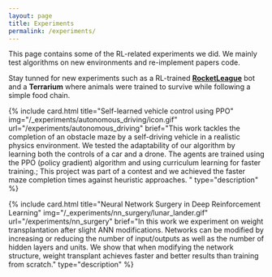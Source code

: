 ```yaml
---
layout: page
title: Experiments
permalink: /experiments/
---
```

<!--
To add an experiment one must add a line with the following code:

include media_card.html title="" brief="" img="" url="" type=""

title:  The title of the lecture 
brief:  A string of ; separated sentences that will be put in a bullet list
img:    An image that represents the lecture
url:    The url of the lecture post
type:   The type of the card. Here we use "description".
-->
This page contains some of the RL-related experiments we did.
We mainly test algorithms on new environments and re-implement papers code.

Stay tunned for new experiments such as a RL-trained [**RocketLeague**](https://en.wikipedia.org/wiki/Rocket_League) bot and a **Terrarium** where animals were trained to survive while following a simple food chain.

{% include card.html
title="Self-learned vehicle control using PPO"
img="/_experiments/autonomous_driving/icon.gif"
url="/experiments/autonomous_driving"
brief="This work tackles the completion of an obstacle maze by a self-driving vehicle in a realistic physics environment.
We tested the adaptability of our algorithm by learning both the controls of a car and a drone.
The agents are trained using the PPO (policy gradient) algorithm and using curriculum learning for faster training.;
This project was part of a contest and we achieved the faster maze completion times against heuristic approaches.
"
type="description" %}

{% include card.html
title="Neural Network Surgery in Deep Reinforcement Learning"
img="/_experiments/nn_surgery/lunar_lander.gif"
url="/experiments/nn_surgery"
brief="In this work we experiment on weight transplantation after slight ANN modifications.
Networks can be modified by increasing or reducing the number of input/outputs as well as the number of hidden layers and units.
We show that when modifying the network structure, weight transplant achieves faster and better results than training from scratch."
type="description" %}